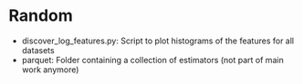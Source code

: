 # Random

- discover_log_features.py: Script to plot histograms of the features for all datasets
- parquet: Folder containing a collection of estimators (not part of main work anymore)